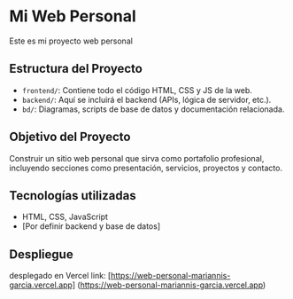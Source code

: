 # Mi Web Personal

Este es mi proyecto web personal 

## Estructura del Proyecto

- `frontend/`: Contiene todo el código HTML, CSS y JS de la web.
- `backend/`: Aquí se incluirá el backend (APIs, lógica de servidor, etc.).
- `bd/`: Diagramas, scripts de base de datos y documentación relacionada.

## Objetivo del Proyecto

Construir un sitio web personal que sirva como portafolio profesional, incluyendo secciones como presentación, servicios, proyectos y contacto.

## Tecnologías utilizadas

- HTML, CSS, JavaScript
- [Por definir backend y base de datos]

## Despliegue 

desplegado en Vercel link: [https://web-personal-mariannis-garcia.vercel.app] (https://web-personal-mariannis-garcia.vercel.app) 